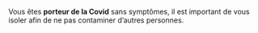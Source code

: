Vous êtes **porteur de la Covid** sans symptômes, il est important de vous isoler afin de ne pas contaminer d’autres personnes.
